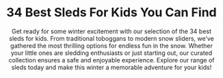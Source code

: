 ---
layout: post
title: 34 Best Sleds For Kids You Can Find
subtitle: Get ready for some winter excitement with our selection of the 34 best sleds for kids. From traditional toboggans to modern snow sliders, we’ve gathered the most thrilling options for endless fun in the snow. Whether your little ones are sledding enthusiasts or just starting out, our curated collection ensures a safe and enjoyable experience. Explore our range of sleds today and make this winter a memorable adventure for your kids!
header-img: "img/post/2023/09/copied/best-sleds.jpg"
header-style: text
permalink: "/best-sleds/"
catalog: true
tags:
  - Recipients 
  - Men
---   